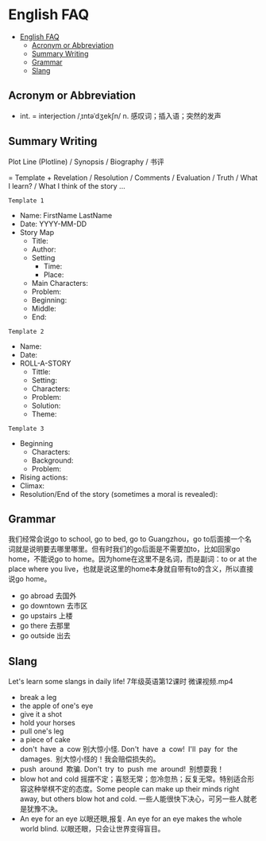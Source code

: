 # English FAQ

- [English FAQ](#english-faq)
  - [Acronym or Abbreviation](#acronym-or-abbreviation)
  - [Summary Writing](#summary-writing)
  - [Grammar](#grammar)
  - [Slang](#slang)

## Acronym or Abbreviation

- int. = interjection /ˌɪntəˈdʒekʃn/ n. 感叹词；插入语；突然的发声

## Summary Writing

Plot Line (Plotline) / Synopsis / Biography / 书评

= Template + Revelation / Resolution / Comments / Evaluation / Truth / What I learn? / What I think of the story ...

`Template 1`

- Name: FirstName LastName
- Date: YYYY-MM-DD
- Story Map
  - Title:
  - Author:
  - Setting
    - Time:
    - Place:
  - Main Characters:
  - Problem:
  - Beginning:
  - Middle:
  - End:

`Template 2`

- Name:
- Date:
- ROLL-A-STORY
  - Tittle:
  - Setting:
  - Characters:
  - Problem:
  - Solution:
  - Theme:

`Template 3`

- Beginning
  - Characters:
  - Background:
  - Problem:
- Rising actions:
- Climax:
- Resolution/End of the story (sometimes a moral is revealed):

## Grammar

我们经常会说go to school, go to bed, go to Guangzhou，go to后面接一个名词就是说明要去哪里哪里。但有时我们的go后面是不需要加to，比如回家go home，不能说go to home。因为home在这里不是名词，而是副词：to or at the place where you live，也就是说这里的home本身就自带有to的含义，所以直接说go home。

- go abroad 去国外
- go downtown 去市区
- go upstairs 上楼
- go there 去那里
- go outside 出去

## Slang

Let's learn some slangs in daily life!
7年级英语第12课时 微课视频.mp4

- break a leg
- the apple of one's eye
- give it a shot
- hold your horses
- pull one's leg
- a piece of cake
- don't have a cow 别大惊小怪. Don't have a cow! I'll pay for the damages. 别大惊小怪的！我会赔偿损失的。
- push around 欺骗. Don't try to push me around! 别想耍我！
- blow hot and cold 摇摆不定；喜怒无常；忽冷忽热；反复无常。特别适合形容这种举棋不定的态度。Some people can make up their minds right away, but others blow hot and cold. 一些人能很快下决心，可另一些人就老是犹豫不决。
- An eye for an eye 以眼还眼,报复. An eye for an eye makes the whole world blind. 以眼还眼，只会让世界变得盲目。
